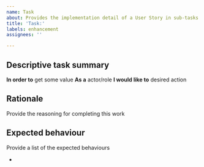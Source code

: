 ```yaml
---
name: Task
about: Provides the implementation detail of a User Story in sub-tasks
title: 'Task:'
labels: enhancement
assignees: ''

---
```


## Descriptive task summary

**In order to** get some value
**As a** actor/role 
**I would like to** desired action

## Rationale

Provide the reasoning for completing this work

## Expected behaviour

Provide a list of the expected behaviours

- 
